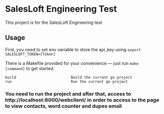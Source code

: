 # SalesLoft Engineering Test
This project is for the SalesLoft Engineering test

## Usage

First, you need to set env variable to store the api_key using `export SALESLOFT_TOKEN=[Token]`

There is a Makefile provided for your convenience — just run `make [command]` to get started.
```
build                         Build the current go project
run                           Run the current go project
```

### You need to run the project and after that, access to http://localhost:8000/webclient/ in order to access to the page to view contacts, word counter and dupes email

